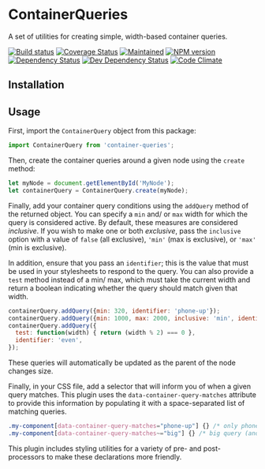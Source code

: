 # ContainerQueries

A set of utilities for creating simple, width-based container queries.

[![Build status][travis-image]][travis-url] [![Coverage Status][coveralls-image]][coveralls-url] [![Maintained][maintained-image]][maintained-url] [![NPM version][npm-image]][npm-url] [![Dependency Status][dependency-image]][dependency-url] [![Dev Dependency Status][devDependency-image]][devDependency-url] [![Code Climate][climate-image]][climate-url]

## Installation




## Usage

First, import the `ContainerQuery` object from this package:

```js
import ContainerQuery from 'container-queries';
```

Then, create the container queries around a given node using the `create` method:

```js
let myNode = document.getElementById('MyNode');
let containerQuery = ContainerQuery.create(myNode);
```

Finally, add your container query conditions using the `addQuery` method of the returned object. You can specify a `min` and/ or `max` width for which the query is considered active. By default, these measures are considered *inclusive*. If you wish to make one or both *exclusive*, pass the `inclusive` option with a value of `false` (all exclusive), `'min'` (max is exclusive), or `'max'` (min is exclusive).

In addition, ensure that you pass an `identifier`; this is the value that must be used in your stylesheets to respond to the query. You can also provide a `test` method instead of a min/ max, which must take the current width and return a boolean indicating whether the query should match given that width.

```js
containerQuery.addQuery({min: 320, identifier: 'phone-up'});
containerQuery.addQuery({min: 1000, max: 2000, inclusive: 'min', identifier: 'big'});
containerQuery.addQuery({
  test: function(width) { return (width % 2) === 0 },
  identifier: 'even',
});
```

These queries will automatically be updated as the parent of the node changes size.

Finally, in your CSS file, add a selector that will inform you of when a given query matches. This plugin uses the `data-container-query-matches` attribute to provide this information by populating it with a space-separated list of matching queries.

```css
.my-component[data-container-query-matches="phone-up"] {} /* only phone query matches */
.my-component[data-container-query-matches~="big"] {} /* big query (and possibly more) matches */
```

This plugin includes styling utilities for a variety of pre- and post-processors to make these declarations more friendly.


[travis-url]: https://travis-ci.org/lemonmade/container-queries
[travis-image]: https://travis-ci.org/lemonmade/container-queries.svg?branch=master

[coveralls-url]: https://coveralls.io/github/lemonmade/container-queries?branch=master
[coveralls-image]: https://coveralls.io/repos/lemonmade/container-queries/badge.svg?branch=master&service=github

[dependency-url]: https://david-dm.org/lemonmade/container-queries
[dependency-image]: https://david-dm.org/lemonmade/container-queries.svg

[devDependency-url]: https://david-dm.org/lemonmade/container-queries
[devDependency-image]: https://david-dm.org/lemonmade/container-queries.svg

[npm-url]: https://npmjs.org/package/container-queries
[npm-image]: http://img.shields.io/npm/v/container-queries.svg?style=flat-square

[climate-url]: https://codeclimate.com/github/lemonmade/container-queries
[climate-image]: http://img.shields.io/codeclimate/github/lemonmade/container-queries.svg?style=flat-square

[maintained-url]: https://github.com/lemonmade/container-queries/pulse
[maintained-image]: http://img.shields.io/badge/status-maintained-brightgreen.svg?style=flat-square
